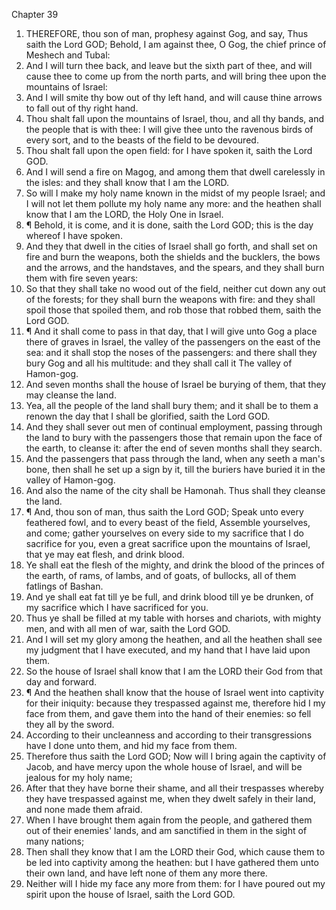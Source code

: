 

Chapter 39

1. THEREFORE, thou son of man, prophesy against Gog, and say, Thus saith the Lord GOD; Behold, I am against thee, O Gog, the chief prince of Meshech and Tubal:
2. And I will turn thee back, and leave but the sixth part of thee, and will cause thee to come up from the north parts, and will bring thee upon the mountains of Israel:
3. And I will smite thy bow out of thy left hand, and will cause thine arrows to fall out of thy right hand.
4. Thou shalt fall upon the mountains of Israel, thou, and all thy bands, and the people that is with thee: I will give thee unto the ravenous birds of every sort, and to the beasts of the field to be devoured.
5. Thou shalt fall upon the open field: for I have spoken it, saith the Lord GOD.
6. And I will send a fire on Magog, and among them that dwell carelessly in the isles: and they shall know that I am the LORD.
7. So will I make my holy name known in the midst of my people Israel; and I will not let them pollute my holy name any more: and the heathen shall know that I am the LORD, the Holy One in Israel.
8. ¶ Behold, it is come, and it is done, saith the Lord GOD; this is the day whereof I have spoken.
9. And they that dwell in the cities of Israel shall go forth, and shall set on fire and burn the weapons, both the shields and the bucklers, the bows and the arrows, and the handstaves, and the spears, and they shall burn them with fire seven years:
10. So that they shall take no wood out of the field, neither cut down any out of the forests; for they shall burn the weapons with fire: and they shall spoil those that spoiled them, and rob those that robbed them, saith the Lord GOD.
11. ¶ And it shall come to pass in that day, that I will give unto Gog a place there of graves in Israel, the valley of the passengers on the east of the sea: and it shall stop the noses of the passengers: and there shall they bury Gog and all his multitude: and they shall call it The valley of Hamon-gog.
12. And seven months shall the house of Israel be burying of them, that they may cleanse the land.
13. Yea, all the people of the land shall bury them; and it shall be to them a renown the day that I shall be glorified, saith the Lord GOD.
14. And they shall sever out men of continual employment, passing through the land to bury with the passengers those that remain upon the face of the earth, to cleanse it: after the end of seven months shall they search.
15. And the passengers that pass through the land, when any seeth a man's bone, then shall he set up a sign by it, till the buriers have buried it in the valley of Hamon-gog.
16. And also the name of the city shall be Hamonah.  Thus shall they cleanse the land.
17. ¶ And, thou son of man, thus saith the Lord GOD; Speak unto every feathered fowl, and to every beast of the field, Assemble yourselves, and come; gather yourselves on every side to my sacrifice that I do sacrifice for you, even a great sacrifice upon the mountains of Israel, that ye may eat flesh, and drink blood.
18. Ye shall eat the flesh of the mighty, and drink the blood of the princes of the earth, of rams, of lambs, and of goats, of bullocks, all of them fatlings of Bashan.
19. And ye shall eat fat till ye be full, and drink blood till ye be drunken, of my sacrifice which I have sacrificed for you.
20. Thus ye shall be filled at my table with horses and chariots, with mighty men, and with all men of war, saith the Lord GOD.
21. And I will set my glory among the heathen, and all the heathen shall see my judgment that I have executed, and my hand that I have laid upon them.
22. So the house of Israel shall know that I am the LORD their God from that day and forward.
23. ¶ And the heathen shall know that the house of Israel went into captivity for their iniquity: because they trespassed against me, therefore hid I my face from them, and gave them into the hand of their enemies: so fell they all by the sword.
24. According to their uncleanness and according to their transgressions have I done unto them, and hid my face from them.
25. Therefore thus saith the Lord GOD; Now will I bring again the captivity of Jacob, and have mercy upon the whole house of Israel, and will be jealous for my holy name;
26. After that they have borne their shame, and all their trespasses whereby they have trespassed against me, when they dwelt safely in their land, and none made them afraid.
27. When I have brought them again from the people, and gathered them out of their enemies' lands, and am sanctified in them in the sight of many nations;
28. Then shall they know that I am the LORD their God, which cause them to be led into captivity among the heathen: but I have gathered them unto their own land, and have left none of them any more there.
29. Neither will I hide my face any more from them: for I have poured out my spirit upon the house of Israel, saith the Lord GOD.
